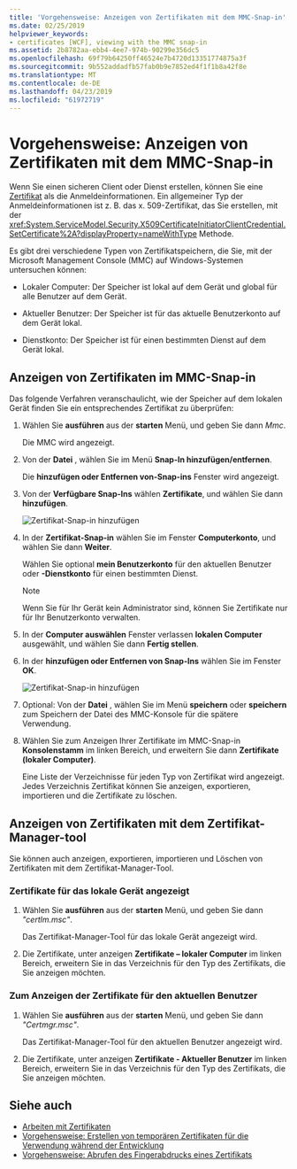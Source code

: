 ```yaml
---
title: 'Vorgehensweise: Anzeigen von Zertifikaten mit dem MMC-Snap-in'
ms.date: 02/25/2019
helpviewer_keywords:
- certificates [WCF], viewing with the MMC snap-in
ms.assetid: 2b8782aa-ebb4-4ee7-974b-90299e356dc5
ms.openlocfilehash: 69f79b64250ff46524e7b4720d13351774875a3f
ms.sourcegitcommit: 9b552addadfb57fab0b9e7852ed4f1f1b8a42f8e
ms.translationtype: MT
ms.contentlocale: de-DE
ms.lasthandoff: 04/23/2019
ms.locfileid: "61972719"
---
```

# <a name="how-to-view-certificates-with-the-mmc-snap-in"></a>Vorgehensweise: Anzeigen von Zertifikaten mit dem MMC-Snap-in
Wenn Sie einen sicheren Client oder Dienst erstellen, können Sie eine [Zertifikat](working-with-certificates.md) als die Anmeldeinformationen. Ein allgemeiner Typ der Anmeldeinformationen ist z. B. das x. 509-Zertifikat, das Sie erstellen, mit der <xref:System.ServiceModel.Security.X509CertificateInitiatorClientCredential.SetCertificate%2A?displayProperty=nameWithType> Methode. 

Es gibt drei verschiedene Typen von Zertifikatspeichern, die Sie, mit der Microsoft Management Console (MMC) auf Windows-Systemen untersuchen können:

- Lokaler Computer: Der Speicher ist lokal auf dem Gerät und global für alle Benutzer auf dem Gerät.

- Aktueller Benutzer: Der Speicher ist für das aktuelle Benutzerkonto auf dem Gerät lokal.

- Dienstkonto: Der Speicher ist für einen bestimmten Dienst auf dem Gerät lokal.

## <a name="view-certificates-in-the-mmc-snap-in"></a>Anzeigen von Zertifikaten im MMC-Snap-in 

Das folgende Verfahren veranschaulicht, wie der Speicher auf dem lokalen Gerät finden Sie ein entsprechendes Zertifikat zu überprüfen: 
  
1. Wählen Sie **ausführen** aus der **starten** Menü, und geben Sie dann *Mmc*. 

    Die MMC wird angezeigt. 
  
2. Von der **Datei** , wählen Sie im Menü **Snap-In hinzufügen/entfernen**. 
    
    Die **hinzufügen oder Entfernen von-Snap-ins** Fenster wird angezeigt.
  
3. Von der **Verfügbare Snap-Ins** wählen **Zertifikate**, und wählen Sie dann **hinzufügen**.  

    ![Zertifikat-Snap-in hinzufügen](./media/mmc-add-certificate-snap-in.png)
  
4. In der **Zertifikat-Snap-in** wählen Sie im Fenster **Computerkonto**, und wählen Sie dann **Weiter**. 
  
    Wählen Sie optional **mein Benutzerkonto** für den aktuellen Benutzer oder **-Dienstkonto** für einen bestimmten Dienst. 

    > [!NOTE]
    > Wenn Sie für Ihr Gerät kein Administrator sind, können Sie Zertifikate nur für Ihr Benutzerkonto verwalten.
  
5. In der **Computer auswählen** Fenster verlassen **lokalen Computer** ausgewählt, und wählen Sie dann **Fertig stellen**.  
  
6. In der **hinzufügen oder Entfernen von Snap-Ins** wählen Sie im Fenster **OK**.  
  
    ![Zertifikat-Snap-in hinzufügen](./media/mmc-certificate-snap-in-selected.png)

7. Optional: Von der **Datei** , wählen Sie im Menü **speichern** oder **speichern** zum Speichern der Datei des MMC-Konsole für die spätere Verwendung.  

8. Wählen Sie zum Anzeigen Ihrer Zertifikate im MMC-Snap-in **Konsolenstamm** im linken Bereich, und erweitern Sie dann **Zertifikate (lokaler Computer)**.

    Eine Liste der Verzeichnisse für jeden Typ von Zertifikat wird angezeigt. Jedes Verzeichnis Zertifikat können Sie anzeigen, exportieren, importieren und die Zertifikate zu löschen.

## <a name="view-certificates-with-the-certificate-manager-tool"></a>Anzeigen von Zertifikaten mit dem Zertifikat-Manager-tool

Sie können auch anzeigen, exportieren, importieren und Löschen von Zertifikaten mit dem Zertifikat-Manager-Tool.

### <a name="to-view-certificates-for-the-local-device"></a>Zertifikate für das lokale Gerät angezeigt

1. Wählen Sie **ausführen** aus der **starten** Menü, und geben Sie dann *"certlm.msc"*. 

    Das Zertifikat-Manager-Tool für das lokale Gerät angezeigt wird. 
  
2. Die Zertifikate, unter anzeigen **Zertifikate – lokaler Computer** im linken Bereich, erweitern Sie in das Verzeichnis für den Typ des Zertifikats, die Sie anzeigen möchten.

### <a name="to-view-certificates-for-the-current-user"></a>Zum Anzeigen der Zertifikate für den aktuellen Benutzer

1. Wählen Sie **ausführen** aus der **starten** Menü, und geben Sie dann *"Certmgr.msc"*. 

    Das Zertifikat-Manager-Tool für den aktuellen Benutzer angezeigt wird. 
  
2. Die Zertifikate, unter anzeigen **Zertifikate - Aktueller Benutzer** im linken Bereich, erweitern Sie in das Verzeichnis für den Typ des Zertifikats, die Sie anzeigen möchten.

## <a name="see-also"></a>Siehe auch

- [Arbeiten mit Zertifikaten](working-with-certificates.md)
- [Vorgehensweise: Erstellen von temporären Zertifikaten für die Verwendung während der Entwicklung](how-to-create-temporary-certificates-for-use-during-development.md)
- [Vorgehensweise: Abrufen des Fingerabdrucks eines Zertifikats](how-to-retrieve-the-thumbprint-of-a-certificate.md)

